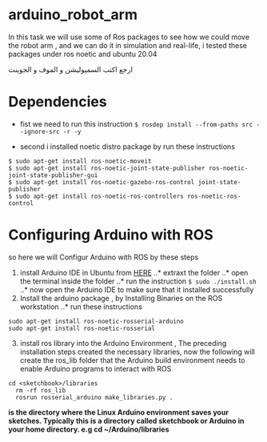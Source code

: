 # arduino_robot_arm
In this task we will use some of Ros packages to see how we could move the robot arm , and we can do it in simulation and real-life, i tested these packages under ros noetic and ubuntu 20.04

ارجع اكتب السميوليشن و الموف و الجوينت

# Dependencies
* fist we need to run this instruction 
`$ rosdep install --from-paths src --ignore-src -r -y` 

* second i installed noetic distro package by run these instructions 
```
$ sudo apt-get install ros-noetic-moveit
$ sudo apt-get install ros-noetic-joint-state-publisher ros-noetic-joint-state-publisher-gui
$ sudo apt-get install ros-noetic-gazebo-ros-control joint-state-publisher
$ sudo apt-get install ros-noetic-ros-controllers ros-noetic-ros-control
```

# Configuring Arduino with ROS
so here we will Configur Arduino with ROS by these steps
1. install Arduino IDE in Ubuntu from [HERE](https://www.arduino.cc/en/software)
..* extraxt the folder
..* open the terminal inside the folder
..* run the instruction `$ sudo ./install.sh ` 
..* now open the Arduino IDE to make sure that it installed successfully
2. Install the arduino package , by Installing Binaries on the ROS workstation
..* run these instructions
```
sudo apt-get install ros-noetic-rosserial-arduino
sudo apt-get install ros-noetic-rosserial
```
3. install ros library into the Arduino Environment , The preceding installation steps created the necessary libraries, now the following will create the ros_lib folder that the Arduino build environment needs to enable Arduino programs to interact with ROS
```
cd <sketchbook>/libraries
  rm -rf ros_lib
  rosrun rosserial_arduino make_libraries.py .

```
**<sketchbook> is the directory where the Linux Arduino environment saves your sketches. Typically this is a directory called sketchbook or Arduino in your home directory. e.g cd ~/Arduino/libraries**
